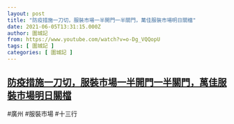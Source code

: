 ```yaml
---
layout: post
title: "防疫措施一刀切，服裝市場一半開門一半關門，萬佳服裝市場明日關檔"
date: 2021-06-05T13:31:15.000Z
author: 圍城記
from: https://www.youtube.com/watch?v=o-Dg_VQQopU
tags: [ 圍城記 ]
categories: [ 圍城記 ]
---
```

<!--1622899875000-->
[防疫措施一刀切，服裝市場一半開門一半關門，萬佳服裝市場明日關檔](https://www.youtube.com/watch?v=o-Dg_VQQopU)
------

<div>
#廣州 #服裝市場 #十三行
</div>
